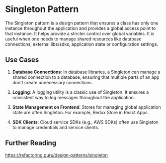 # Singleton Pattern

The Singleton pattern is a design pattern that ensures a class has only one
instance throughout the application and provides a global access point to that
instance. It helps provide a stricter control over global variables. It is
useful when one needs to manage shared resources like database connections,
external libs/sdks, application state or configuration settings.

## Use Cases

1. **Database Connections**: In database libraries, a Singleton can manage a shared
   connection to a database, ensuring that multiple parts of an app don't create
   unnecessary connections.

2. **Logging**: A logging utility is a classic use of Singleton. It ensures a
   consistent way to log messages throughout the application.

3. **State Management on Frontend**: Stores for managing global application state
   are often Singleton. For example, Redux Store in React Apps.

4. **SDK Clients**: Cloud service SDKs (e.g., AWS SDKs) often use Singleton to
   manage credentials and service clients.

## Further Reading

https://refactoring.guru/design-patterns/singleton